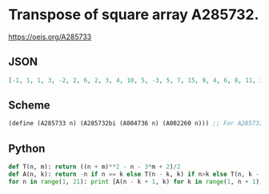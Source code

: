 # Transpose of square array A285732\.
https://oeis.org/A285733
## JSON
```JSON
[-1, 1, 1, 3, -2, 2, 6, 2, 3, 4, 10, 5, -3, 5, 7, 15, 9, 4, 6, 8, 11, 21, 14, 8, -4, 9, 12, 16, 28, 20, 13, 7, 10, 13, 17, 22, 36, 27, 19, 12, -5, 14, 18, 23, 29, 45, 35, 26, 18, 11, 15, 19, 24, 30, 37, 55, 44, 34, 25, 17, -6, 20, 25, 31, 38, 46, 66, 54, 43, 33, 24, 16, 21, 26, 32, 39, 47, 56, 78, 65, 53, 42, 32, 23, -7, 27, 33, 40, 48, 57, 67]
```
## Scheme
```Scheme
(define (A285733 n) (A285732bi (A004736 n) (A002260 n))) ;; For A285732bi see under A285732.
```
## Python
```Python
def T(n, m): return ((n + m)**2 - n - 3*m + 2)/2
def A(n, k): return -n if n == k else T(n - k, k) if n>k else T(n, k - n)
for n in range(1, 21): print [A(n - k + 1, k) for k in range(1, n + 1)] # _Indranil Ghosh_, May 03 2017
```
